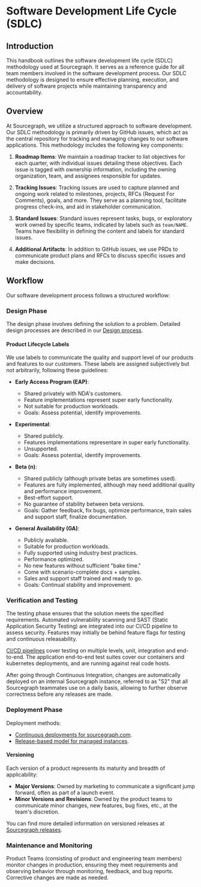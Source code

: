 # Software Development Life Cycle (SDLC)

## Introduction

This handbook outlines the software development life cycle (SDLC) methodology used at Sourcegraph. It serves as a reference guide for all team members involved in the software development process. Our SDLC methodology is designed to ensure effective planning, execution, and delivery of software projects while maintaining transparency and accountability.

## Overview

At Sourcegraph, we utilize a structured approach to software development. Our SDLC methodology is primarily driven by GitHub issues, which act as the central repository for tracking and managing changes to our software applications. This methodology includes the following key components:

1. **Roadmap Items**: We maintain a roadmap tracker to list objectives for each quarter, with individual issues detailing these objectives. Each issue is tagged with ownership information, including the owning organization, team, and assignees responsible for updates.

2. **Tracking Issues**: Tracking issues are used to capture planned and ongoing work related to milestones, projects, RFCs (Request For Comments), goals, and more. They serve as a planning tool, facilitate progress check-ins, and aid in stakeholder communication.

3. **Standard Issues**: Standard issues represent tasks, bugs, or exploratory work owned by specific teams, indicated by labels such as `team/NAME`. Teams have flexibility in defining the content and labels for standard issues.

4. **Additional Artifacts**: In addition to GitHub issues, we use PRDs to communicate product plans and RFCs to discuss specific issues and make decisions.

## Workflow

Our software development process follows a structured workflow:

### Design Phase

The design phase involves defining the solution to a problem. Detailed design processes are described in our [Design process](design/design_process.md).

#### Product Lifecycle Labels

We use labels to communicate the quality and support level of our products and features to our customers. These labels are assigned subjectively but not arbitrarily, following these guidelines:

- **Early Access Program (EAP)**:

  - Shared privately with NDA's customers.
  - Feature implementations represent super early functionality.
  - Not suitable for production workloads.
  - Goals: Assess potential, identify improvements.

- **Experimental**:

  - Shared publicly.
  - Features implementations representare in super early functionality.
  - Unsupported.
  - Goals: Assess potential, identify improvements.

- **Beta (n)**:

  - Shared publicly (although private betas are sometimes used).
  - Features are fully implemented, although may need additional quality and performance improvement.
  - Best-effort support.
  - No guarantee of stability between beta versions.
  - Goals: Gather feedback, fix bugs, optimize performance, train sales and support staff, finalize documentation.

- **General Availability (GA)**:
  - Publicly available.
  - Suitable for production workloads.
  - Fully supported using industry best practices.
  - Performance optimized.
  - No new features without sufficient "bake time."
  - Come with scenario-complete docs + samples.
  - Sales and support staff trained and ready to go.
  - Goals: Continual stability and improvement.

### Verification and Testing

The testing phase ensures that the solution meets the specified requirements. Automated vulnerability scanning and SAST (Static Application Security Testing) are integrated into our CI/CD pipeline to assess security. Features may initially be behind feature flags for testing and continuous releasability.

[CI/CD pipelines](https://handbook.sourcegraph.com/departments/engineering/dev/tools/infrastructure/ci/) cover testing on multiple levels, unit, integration and end-to-end. The application end-to-end test suites cover our containers and kubernetes deployments, and are running against real code hosts.

After going through Continuous Integration, changes are automatically deployed on an internal Sourcegraph instance, referred to as "S2" that all Sourcegraph teammates use on a daily basis, allowing to further observe correctness before any releases are made.

### Deployment Phase

Deployment methods:

- [Continuous deployments for sourcegraph.com](https://handbook.sourcegraph.com/departments/engineering/dev/process/deployments/#dotcom).
- [Release-based model for managed instances](https://docs.sourcegraph.com/cloud#monthly-upgrades-and-maintenance).

#### Versioning

Each version of a product represents its maturity and breadth of applicability:

- **Major Versions**: Owned by marketing to communicate a significant jump forward, often as part of a launch event.
- **Minor Versions and Revisions**: Owned by the product teams to communicate minor changes, new features, bug fixes, etc., at the team's discretion.

You can find more detailed information on versioned releases at [Sourcegraph releases](dev/process/releases/index.md).

### Maintenance and Monitoring

Product Teams (consisting of product and engineering team members) monitor changes in production, ensuring they meet requirements and observing behavior through monitoring, feedback, and bug reports. Corrective changes are made as needed.
